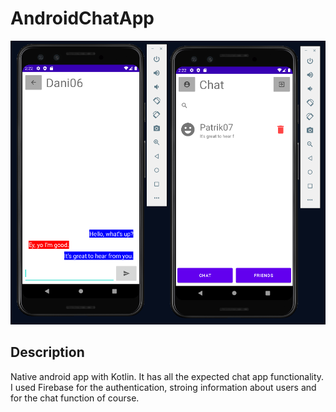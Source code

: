 # AndroidChatApp
 
![Android chat app](doc/cover.PNG)

## Description
Native android app with Kotlin. It has all the expected chat app functionality. I used Firebase for the authentication, stroing information about users and for the chat function of course.
